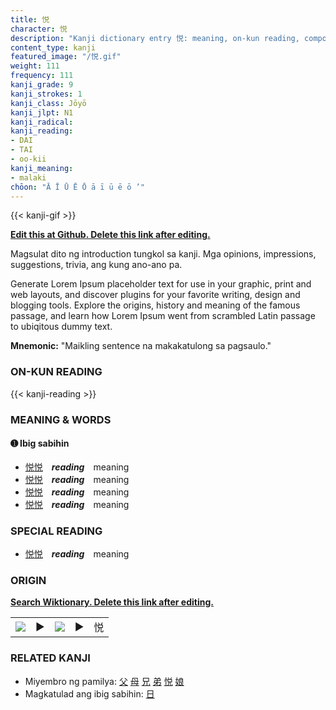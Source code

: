 ```yaml
---
title: 悦
character: 悦
description: "Kanji dictionary entry 悦: meaning, on-kun reading, compounds, origin, related kanji"
content_type: kanji
featured_image: "/悦.gif"
weight: 111
frequency: 111
kanji_grade: 9
kanji_strokes: 1
kanji_class: Jōyō
kanji_jlpt: N1
kanji_radical: 
kanji_reading: 
- DAI
- TAI
- oo-kii
kanji_meaning:
- malaki
chōon: "Ā Ī Ū Ē Ō ā ī ū ē ō ’"
---
```

[//]: # (Don't edit the line below. Kanji animated GIF code is automatically generated.)
{{< kanji-gif >}}

[//]: # (Edit below this line.)

**[Edit this at Github. Delete this link after editing.](https://github.com/tim0g/tim/tree/main/content/kanji/悦/index.md)**

Magsulat dito ng introduction tungkol sa kanji. Mga opinions, impressions, suggestions, trivia, ang kung ano-ano pa.

Generate Lorem Ipsum placeholder text for use in your graphic, print and web layouts, and discover plugins for your favorite writing, design and blogging tools. Explore the origins, history and meaning of the famous passage, and learn how Lorem Ipsum went from scrambled Latin passage to ubiqitous dummy text.
 
**Mnemonic:** "Maikling sentence na makakatulong sa pagsaulo."

### ON-KUN READING

[//]: # (Don't edit the line below. ON-KUN READING code is automatically generated.)
{{< kanji-reading >}}

### MEANING & WORDS

#### ➊ **Ibig sabihin**
  - [悦](../悦)[悦](../悦)　***reading***　meaning
  - [悦](../悦)[悦](../悦)　***reading***　meaning
  - [悦](../悦)[悦](../悦)　***reading***　meaning
  - [悦](../悦)[悦](../悦)　***reading***　meaning

### SPECIAL READING
  - [悦](../悦)[悦](../悦)　***reading***　meaning

### ORIGIN

**[Search Wiktionary. Delete this link after editing.](https://wiktionary.org/wiki/悦)**
<table class="kanji-table"><tr><td>
<img src="60px-悦-bronze.svg.png">
</td><td>▶</td><td>
<img src="60px-悦-oracle.svg.png">
</td><td>▶</td>
<td class="kanji-origin">悦</td>
</tr></table>

### RELATED KANJI
- Miyembro ng pamilya: [父](../父) [母](../母) [兄](../兄) [弟](../弟) [悦](../悦) [娘](../娘)
- Magkatulad ang ibig sabihin: [日](../日)
